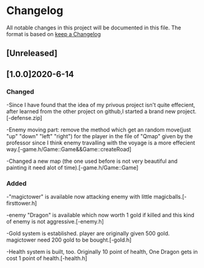 # Changelog
All notable changes in this project will be documented in this file.
The format is based on [keep a Changelog](https://keepachangelog.com/en/1.0.0)

## [Unreleased]

## [1.0.0]2020-6-14
### Changed
-Since I have found that the idea of my privous project isn't quite effecient, after learned from the other project on github,I started a brand new project.[-defense.zip]

-Enemy moving part: remove the method which get an random move(just "up" "down" "left" "right") for the player in the file of
"Qmap" given by the professor since I think enemy travalling with the voyage is a more effecient way.[-game.h/Game::Game&&Game::createRoad]

-Changed a new map (the one used before is not very beautiful and painting it need alot of time).[-game.h/Game::Game]

### Added
-"magictower" is available now attacking enemy with little magicballs.[-firsttower.h]

-enemy "Dragon" is available which now worth 1 gold if killed and this kind of enemy is not aggressive.[-enemy.h]

-Gold system is established. player are originally given 500 gold. magictower need 200 gold to be bought.[-gold.h]

-Health system is built, too. Originally 10 point of health, One Dragon gets in cost 1 point of health.[-health.h]
